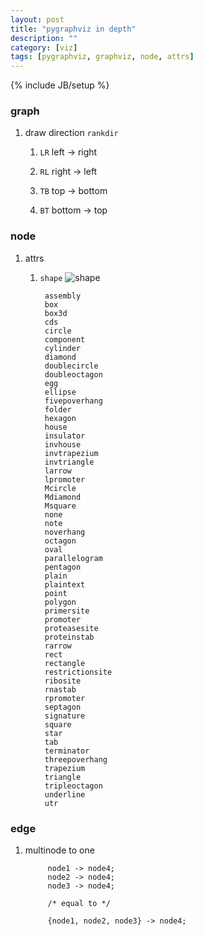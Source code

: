 ```yaml
---
layout: post
title: "pygraphviz in depth"
description: ""
category: [viz]
tags: [pygraphviz, graphviz, node, attrs]
---
```

{% include JB/setup %}


### graph

1. draw direction `rankdir`

    1. `LR` left   -> right

    1. `RL` right  -> left

    1. `TB` top    -> bottom

    1. `BT` bottom -> top

### node

1. attrs

    1. `shape` ![shape](https://raw.githubusercontent.com/gree2/hobby/master/python/p.pygraphviz/node.shape.png)

            assembly
            box
            box3d
            cds
            circle
            component
            cylinder
            diamond
            doublecircle
            doubleoctagon
            egg
            ellipse
            fivepoverhang
            folder
            hexagon
            house
            insulator
            invhouse
            invtrapezium
            invtriangle
            larrow
            lpromoter
            Mcircle
            Mdiamond
            Msquare
            none
            note
            noverhang
            octagon
            oval
            parallelogram
            pentagon
            plain
            plaintext
            point
            polygon
            primersite
            promoter
            proteasesite
            proteinstab
            rarrow
            rect
            rectangle
            restrictionsite
            ribosite
            rnastab
            rpromoter
            septagon
            signature
            square
            star
            tab
            terminator
            threepoverhang
            trapezium
            triangle
            tripleoctagon
            underline
            utr

### edge

1. multinode to one

            node1 -> node4;
            node2 -> node4;
            node3 -> node4;

            /* equal to */
            
            {node1, node2, node3} -> node4;
